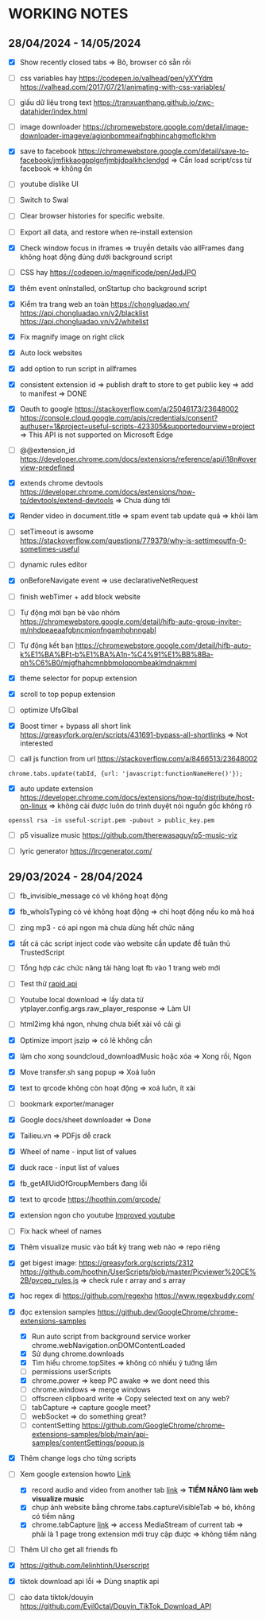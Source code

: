 # WORKING NOTES

## 28/04/2024 - 14/05/2024

- [x] Show recently closed tabs => Bỏ, browser có sẵn rồi

- [ ] css variables hay <https://codepen.io/valhead/pen/yXYYdm> <https://valhead.com/2017/07/21/animating-with-css-variables/>

- [ ] giấu dữ liệu trong text <https://tranxuanthang.github.io/zwc-datahider/index.html>

- [ ] image downloader <https://chromewebstore.google.com/detail/image-downloader-imageye/agionbommeaifngbhincahgmoflcikhm>

- [x] save to facebook <https://chromewebstore.google.com/detail/save-to-facebook/jmfikkaogpplgnfjmbjdpalkhclendgd> => Cần load script/css từ facebook => không ổn

- [ ] youtube dislike UI

- [ ] Switch to Swal

- [ ] Clear browser histories for specific website.

- [ ] Export all data, and restore when re-install extension

- [x] Check window focus in iframes => truyền details vào allFrames đang không hoạt động đúng dưới background script

- [ ] CSS hay <https://codepen.io/magnificode/pen/JedJPO>

- [x] thêm event onInstalled, onStartup cho background script

- [x] Kiểm tra trang web an toàn <https://chongluadao.vn/> <https://api.chongluadao.vn/v2/blacklist> <https://api.chongluadao.vn/v2/whitelist>

- [x] Fix magnify image on right click

- [x] Auto lock websites

- [x] add option to run script in allframes

- [x] consistent extension id => publish draft to store to get public key => add to manifest => DONE

- [x] Oauth to google <https://stackoverflow.com/a/25046173/23648002> <https://console.cloud.google.com/apis/credentials/consent?authuser=1&project=useful-scripts-423305&supportedpurview=project> => This API is not supported on Microsoft Edge

- [ ] @@extension_id <https://developer.chrome.com/docs/extensions/reference/api/i18n#overview-predefined>

- [x] extends chrome devtools <https://developer.chrome.com/docs/extensions/how-to/devtools/extend-devtools> => Chưa dùng tới

- [x] Render video in document.title => spam event tab update quá => khỏi làm

- [ ] setTimeout is awsome <https://stackoverflow.com/questions/779379/why-is-settimeoutfn-0-sometimes-useful>

- [ ] dynamic rules editor

- [x] onBeforeNavigate event => use declarativeNetRequest

- [ ] finish webTimer + add block website

- [ ] Tự động mời bạn bè vào nhóm <https://chromewebstore.google.com/detail/hifb-auto-group-inviter-m/nhdpeaeaafgbncmionfngamhohnngabl>

- [ ] Tự động kết bạn <https://chromewebstore.google.com/detail/hifb-auto-k%E1%BA%BFt-b%E1%BA%A1n-%C4%91%E1%BB%8Ba-ph%C6%B0/mjgfhahcmnbbmolopombeaklmdnakmml>

- [x] theme selector for popup extension

- [x] scroll to top popup extension

- [ ] optimize UfsGlbal

- [x] Boost timer + bypass all short link <https://greasyfork.org/en/scripts/431691-bypass-all-shortlinks> => Not interested

- [ ] call js function from url <https://stackoverflow.com/a/8466513/23648002>

```
chrome.tabs.update(tabId, {url: 'javascript:functionNameHere()'});
```

- [x] auto update extension <https://developer.chrome.com/docs/extensions/how-to/distribute/host-on-linux> => không cài được luôn do trình duyệt nói nguồn gốc không rõ

```
openssl rsa -in useful-script.pem -pubout > public_key.pem
```

- [ ] p5 visualize music <https://github.com/therewasaguy/p5-music-viz>

- [ ] lyric generator <https://lrcgenerator.com/>

## 29/03/2024 - 28/04/2024

- [ ] fb_invisible_message có vẻ không hoạt động

- [x] fb_whoIsTyping có vẻ không hoạt động => chỉ hoạt động nếu ko mã hoá

- [ ] zing mp3 - có api ngon mà chưa dùng hết chức năng

- [x] tất cả các script inject code vào website cần update để tuân thủ TrustedScript

- [ ] Tổng hợp các chức năng tải hàng loạt fb vào 1 trang web mới

- [ ] Test thử [rapid api](https://rapidapi.com/)

- [ ] Youtube local download => lấy data từ ytplayer.config.args.raw_player_response => Làm UI

- [ ] html2img khá ngon, nhưng chưa biết xài vô cái gì

- [x] Optimize import jszip => có lẽ không cần

- [x] làm cho xong soundcloud_downloadMusic hoặc xóa => Xong rồi, Ngon

- [x] Move transfer.sh sang popup => Xoá luôn

- [x] text to qrcode không còn hoạt động => xoá luôn, ít xài

- [ ] bookmark exporter/manager

- [x] Google docs/sheet downloader => Done

- [x] Tailieu.vn => PDFjs dễ crack

- [x] Wheel of name - input list of values

- [x] duck race - input list of values

- [x] fb_getAllUidOfGroupMembers đang lỗi

- [x] text to qrcode <https://hoothin.com/qrcode/>

- [x] extension ngon cho youtube [Improved youtube](https://chromewebstore.google.com/detail/improve-youtube-%F0%9F%8E%A7-for-yo/bnomihfieiccainjcjblhegjgglakjdd?authuser=1)

- [ ] Fix hack wheel of names

- [x] Thêm visualize music vào bất kỳ trang web nào => repo riêng

- [x] get bigest image: <https://greasyfork.org/scripts/2312> <https://github.com/hoothin/UserScripts/blob/master/Picviewer%20CE%2B/pvcep_rules.js> => check rule r array and s array

- [x] hoc regex di <https://github.com/regexhq> <https://www.regexbuddy.com/>

- [x] đọc extension samples <https://github.dev/GoogleChrome/chrome-extensions-samples>
  - [x] Run auto script from background service worker chrome.webNavigation.onDOMContentLoaded
  - [x] Sử dụng chrome.downloads
  - [x] Tìm hiểu chrome.topSites => không có nhiều ý tưởng lắm
  - [ ] permissions userScripts
  - [x] chrome.power => keep PC awake => we dont need this
  - [ ] chrome.windows => merge windows
  - [ ] offscreen clipboard write => Copy selected text on any web?
  - [ ] tabCapture => capture google meet?
  - [ ] webSocket => do something great?
  - [ ] contentSetting <https://github.com/GoogleChrome/chrome-extensions-samples/blob/main/api-samples/contentSettings/popup.js>

- [x] Thêm change logs cho từng scripts

- [ ] Xem google extension howto [Link](https://developer.chrome.com/docs/extensions/how-to)
  - [x] record audio and video from another tab [link](https://developer.chrome.com/docs/extensions/how-to/web-platform/screen-capture) => **TIỀM NĂNG làm web visualize music**
  - [x] chụp ảnh website bằng chrome.tabs.captureVisibleTab => bỏ, không có tiềm năng
  - [x] chrome.tabCapture [link](https://developer.chrome.com/docs/extensions/reference/api/tabCapture) => access MediaStream of current tab => phải là 1 page trong extension mới truy cập được => không tiềm năng

- [ ] Thêm UI cho get all friends fb

- [x] <https://github.com/lelinhtinh/Userscript>

- [x] tiktok download api lỗi => Dùng snaptik api

- [ ] cào data tiktok/douyin <https://github.com/Evil0ctal/Douyin_TikTok_Download_API>
